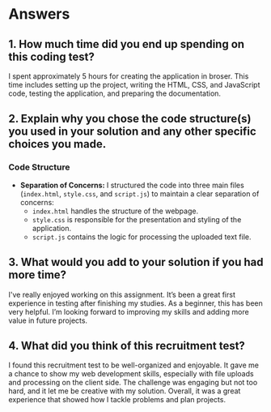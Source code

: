 # Answers

## 1. How much time did you end up spending on this coding test?

I spent approximately 5 hours for creating the application in broser. This time includes setting up the project, writing the HTML, CSS, and JavaScript code, testing the application, and preparing the documentation.

## 2. Explain why you chose the code structure(s) you used in your solution and any other specific choices you made.

### Code Structure

- **Separation of Concerns:** I structured the code into three main files (`index.html`, `style.css`, and `script.js`) to maintain a clear separation of concerns:
  - `index.html` handles the structure of the webpage.
  - `style.css` is responsible for the presentation and styling of the application.
  - `script.js` contains the logic for processing the uploaded text file.


## 3. What would you add to your solution if you had more time?

I've really enjoyed working on this assignment. It’s been a great first experience in testing after finishing my studies. As a beginner, this has been very helpful. I’m looking forward to improving my skills and adding more value in future projects.


## 4. What did you think of this recruitment test?

I found this recruitment test to be well-organized and enjoyable. It gave me a chance to show my web development skills, especially with file uploads and processing on the client side. The challenge was engaging but not too hard, and it let me be creative with my solution. Overall, it was a great experience that showed how I tackle problems and plan projects.








